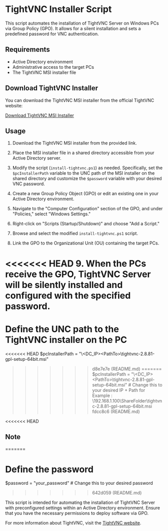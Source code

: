 # TightVNC Installer Script

This script automates the installation of TightVNC Server on Windows PCs via Group Policy (GPO). It allows for a silent installation and sets a predefined password for VNC authentication.

## Requirements

- Active Directory environment
- Administrative access to the target PCs
- The TightVNC MSI installer file

## Download TightVNC Installer

You can download the TightVNC MSI installer from the official TightVNC website:

[Download TightVNC MSI Installer](https://www.tightvnc.com/download.php)

## Usage

1. Download the TightVNC MSI installer from the provided link.

2. Place the MSI installer file in a shared directory accessible from your Active Directory server.

3. Modify the script (`install-tightvnc.ps1`) as needed. Specifically, set the `$pcInstallerPath` variable to the UNC path of the MSI installer on the shared directory and customize the `$password` variable with your desired VNC password.

4. Create a new Group Policy Object (GPO) or edit an existing one in your Active Directory environment.

5. Navigate to the "Computer Configuration" section of the GPO, and under "Policies," select "Windows Settings."

6. Right-click on "Scripts (Startup/Shutdown)" and choose "Add a Script."

7. Browse and select the modified `install-tightvnc.ps1` script.

8. Link the GPO to the Organizational Unit (OU) containing the target PCs.

<<<<<<< HEAD
9. When the PCs receive the GPO, TightVNC Server will be silently installed and configured with the specified password.
=======
# Define the UNC path to the TightVNC installer on the PC
<<<<<<< HEAD
$pcInstallerPath = "\\<DC_IP>\<PathTo>\tightvnc-2.8.81-gpl-setup-64bit.msi"
>>>>>>> d8e7e7e (README.md)
=======
$pcInstallerPath = "\\<DC_IP>\<PathTo>\tightvnc-2.8.81-gpl-setup-64bit.msi"   # Change this to your desired IP + Path for Example : \\192.168.1.100\ShareFolder\tightvnc-2.8.81-gpl-setup-64bit.msi
>>>>>>> fdcc8c6 (README.md)

<<<<<<< HEAD
## Note
=======
# Define the password
$password = "your_password"  # Change this to your desired password
>>>>>>> 642d059 (README.md)

This script is intended for automating the installation of TightVNC Server with preconfigured settings within an Active Directory environment. Ensure that you have the necessary permissions to deploy software via GPO.

For more information about TightVNC, visit the [TightVNC website](https://www.tightvnc.com/).
